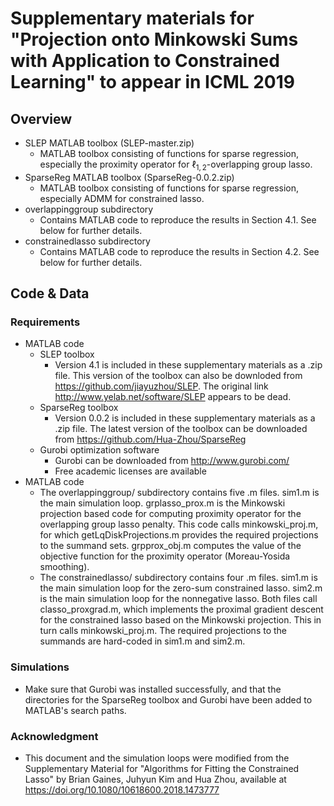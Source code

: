 # Supplementary materials for "Projection onto Minkowski Sums with Application to Constrained Learning" to appear in ICML 2019

## Overview
- SLEP MATLAB toolbox (SLEP-master.zip)
    - MATLAB toolbox consisting of functions for sparse regression, especially the proximity operator for $\ell_{1,2}$-overlapping group lasso.
- SparseReg MATLAB toolbox (SparseReg-0.0.2.zip)
    - MATLAB toolbox consisting of functions for sparse regression, especially ADMM for constrained lasso.
- overlappinggroup subdirectory
    - Contains MATLAB code to reproduce the results in Section 4.1. See below for further details.
- constrainedlasso subdirectory
    - Contains MATLAB code to reproduce the results in Section 4.2. See below for further details.

## Code & Data
### Requirements
- MATLAB code
   - SLEP toolbox
	  - Version 4.1 is included in these supplementary materials as a .zip file. This version of the toolbox can also be downloded from https://github.com/jiayuzhou/SLEP. The original link http://www.yelab.net/software/SLEP appears to be dead.
   - SparseReg toolbox
      - Version 0.0.2 is included in these supplementary materials as a .zip file.  The latest version of the toolbox can be downloaded from https://github.com/Hua-Zhou/SparseReg
   - Gurobi optimization software
      - Gurobi can be downloaded from http://www.gurobi.com/
      - Free academic licenses are available
- MATLAB code 
   - The overlappinggroup/ subdirectory contains five .m files. sim1.m is the main simulation loop. grplasso_prox.m is the Minkowski projection based code for computing proximity operator for the overlapping group lasso penalty. This code calls minkowski_proj.m, for which getLqDiskProjections.m provides the required projections to the summand sets. grpprox_obj.m computes the value of the objective function for the proximity operator (Moreau-Yosida smoothing).
   - The constrainedlasso/ subdirectory contains four .m files. sim1.m is the main simulation loop for the zero-sum constrained lasso. sim2.m is the main simulation loop for the nonnegative lasso. Both files call classo_proxgrad.m, which implements the proximal gradient descent for the constrained lasso based on the Minkowski projection. This in turn calls minkowski_proj.m. The required projections to the summands are hard-coded in sim1.m and sim2.m.

### Simulations
- Make sure that Gurobi was installed successfully, and that the directories for the SparseReg toolbox and Gurobi have been added to MATLAB's search paths.

### Acknowledgment
- This document and the simulation loops were modified from the Supplementary Material for "Algorithms for Fitting the Constrained Lasso" by Brian Gaines, Juhyun Kim and Hua Zhou, available at https://doi.org/10.1080/10618600.2018.1473777




